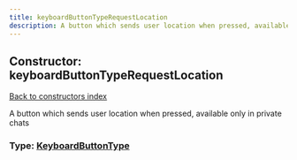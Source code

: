 ```yaml
---
title: keyboardButtonTypeRequestLocation
description: A button which sends user location when pressed, available only in private chats
---
```

## Constructor: keyboardButtonTypeRequestLocation  
[Back to constructors index](index.md)



A button which sends user location when pressed, available only in private chats




### Type: [KeyboardButtonType](../types/KeyboardButtonType.md)


